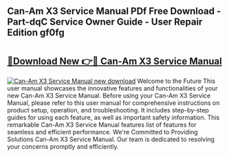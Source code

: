 ## Can-Am X3 Service Manual PDf Free Download - Part-dqC Service Owner Guide - User Repair Edition gf0fg

# <h2><a href="http://bc29995.oget.top/?id=Can-Am+X3+Service+Manual">🔗Download New 👉🔴 Can-Am X3 Service Manual</a></h2>

[![Can-Am X3 Service Manual new download](https://i.imgur.com/5g1atiW.png)](http://bc29995.oget.top/?id=Can-Am+X3+Service+Manual)
Welcome to the Future This user manual showcases the innovative features and functionalities of your new Can-Am X3 Service Manual. Before using your Can-Am X3 Service Manual, please refer to this user manual for comprehensive instructions on product setup, operation, and troubleshooting. It includes step-by-step guides for using each feature, as well as important safety information. This remarkable Can-Am X3 Service Manual features list of features for seamless and efficient performance. We're Committed to Providing Solutions Can-Am X3 Service Manual. Our team is dedicated to resolving your concerns promptly and efficiently.
